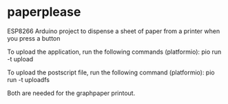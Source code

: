 # paperplease
ESP8266 Arduino project to dispense a sheet of paper from a printer when you press a button

To upload the application, run the following commands (platformio):
  pio run -t upload
  
To upload the postscript file, run the following command (platformio):
  pio run -t uploadfs

Both are needed for the graphpaper printout.
